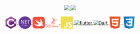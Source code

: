 
<!--
**juliosfigueiredo/juliosfigueiredo** is a ✨ _special_ ✨ repository because its `README.md` (this file) appears on your GitHub profile.

Here are some ideas to get you started:

- 🔭 I’m currently working on ...
- 🌱 I’m currently learning ...
- 👯 I’m looking to collaborate on ...
- 🤔 I’m looking for help with ...
- 💬 Ask me about ...
- 📫 How to reach me: ...
- 😄 Pronouns: ...
- ⚡ Fun fact: ...
-->

<div align="center">
  <a href="#">
  <img height="180em" src="https://github-readme-stats.vercel.app/api?username=juliosfigueiredo&show_icons=true&theme=light&include_all_commits=true&count_private=true"/>
  <img height="180em" src="https://github-readme-stats.vercel.app/api/top-langs/?username=juliosfigueiredo&layout=compact&langs_count=7&theme=light"/>
  </a>
</div>
<div align="center" style="display: inline_block"><br>
  <a href="#">
  <img align="center" alt="Csharp" height="40" width="40" src="https://raw.githubusercontent.com/devicons/devicon/master/icons/csharp/csharp-original.svg">
    <img align="center" alt="dotnet" height="40" width="40" src="https://raw.githubusercontent.com/devicons/devicon/master/icons/dotnetcore/dotnetcore-original.svg">
    <img align="center" alt="Swift" height="40" width="40" src="https://raw.githubusercontent.com/devicons/devicon/master/icons/swift/swift-original.svg">
    <img align="center" alt="SqlServer" height="40" width="40" src="https://raw.githubusercontent.com/devicons/devicon/master/icons/microsoftsqlserver/microsoftsqlserver-plain-wordmark.svg">
    <img align="center" alt="Javascript" height="40" width="40" src="https://raw.githubusercontent.com/devicons/devicon/master/icons/javascript/javascript-plain.svg">
    <img align="center" alt="flutter" height="40" width="40" src="https://cdn.jsdelivr.net/gh/devicons/devicon@latest/icons/flutter/flutter-original.svg">
    <img align="center" alt="Dart" height="40" width="40" src="https://cdn.jsdelivr.net/gh/devicons/devicon@latest/icons/dart/dart-original-wordmark.svg">
  <img align="center" alt="HTML" height="40" width="40" src="https://raw.githubusercontent.com/devicons/devicon/master/icons/html5/html5-original.svg">
  <img align="center" alt="CSS" height="40" width="40" src="https://raw.githubusercontent.com/devicons/devicon/master/icons/css3/css3-original.svg">
  </a>
</div>
